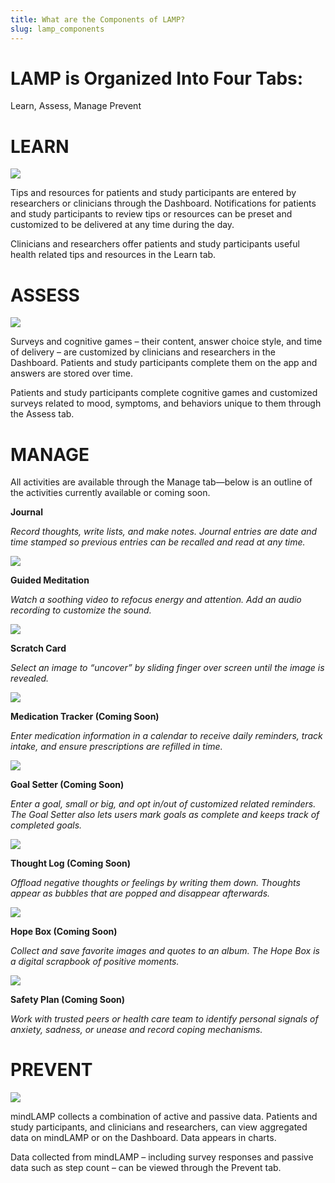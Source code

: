 ```yaml
---
title: What are the Components of LAMP?
slug: lamp_components
---
```


# LAMP is Organized Into Four Tabs: 
Learn, Assess, Manage Prevent

# **LEARN**

![](assets/Untitled_40.png)

Tips and resources for patients and study participants are entered by researchers or clinicians through the Dashboard. Notifications for patients and study participants to review tips or resources can be preset and customized to be delivered at any time during the day.

Clinicians and researchers offer patients and study participants useful health related tips and resources in the Learn tab.

# **ASSESS**

![](assets/Untitled_41.png)

Surveys and cognitive games – their content, answer choice style, and time of delivery – are customized by clinicians and researchers in the Dashboard. Patients and study participants complete them on the app and answers are stored over time.

Patients and study participants complete cognitive games and customized surveys related to mood, symptoms, and behaviors unique to them through the Assess tab.

# **MANAGE**

All activities are available through the Manage tab—below is an outline of the activities currently available or coming soon.

**Journal**

*Record thoughts, write lists, and make notes. Journal entries are date and time stamped so previous entries can be recalled and read at any time.*

![](assets/Untitled_42.png)

**Guided Meditation**

*Watch a soothing video to refocus energy and attention. Add an audio recording to customize the sound.*

![](assets/Untitled_43.png)

**Scratch Card**

*Select an image to “uncover” by sliding finger over screen until the image is revealed.*

![](assets/Untitled_44.png)

**Medication Tracker (Coming Soon)**

*Enter medication information in a calendar to receive daily reminders, track intake, and ensure prescriptions are refilled in time.*

![](assets/Untitled_45.png)

**Goal Setter (Coming Soon)**

*Enter a goal, small or big, and opt in/out of customized related reminders. The Goal Setter also lets users mark goals as complete and keeps track of completed goals.*

![](assets/Untitled_46.png)

**Thought Log (Coming Soon)**

*Offload negative thoughts or feelings by writing them down. Thoughts appear as bubbles that are popped and disappear afterwards.*

![](assets/Untitled_47.png)

**Hope Box (Coming Soon)**

*Collect and save favorite images and quotes to an album. The Hope Box is a digital scrapbook of positive moments.*

![](assets/Untitled_48.png)

**Safety Plan (Coming Soon)**

*Work with trusted peers or health care team to identify personal signals of anxiety, sadness, or unease and record coping mechanisms.*

# **PREVENT**

![](assets/Untitled_49.png)

mindLAMP collects a combination of active and passive data. Patients and study participants, and clinicians and researchers, can view aggregated data on mindLAMP or on the Dashboard. Data appears in charts.

Data collected from mindLAMP – including survey responses and passive data such as step count – can be viewed through the Prevent tab.
